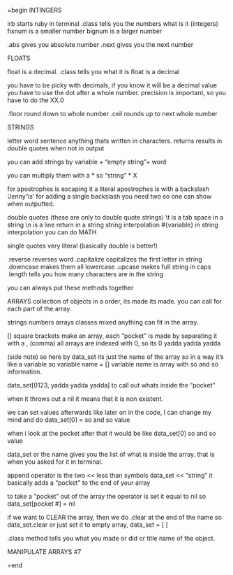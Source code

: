 =begin
INTINGERS

irb starts ruby in terminal
.class tells you the numbers what is it (integers)
fixnum is a smaller number
bignum is a larger number

.abs gives you absolute number 
.next gives you the next number

FLOATS

float is a decimal.
.class tells you what it is 
float is a decimal

you have to be picky with decimals, if you know it will be a decimal value you have to use the dot after a whole number. precision is important, so you have to do the XX.0

.floor round down to whole number
.ceil rounds up to next whole number

STRINGS

letter word sentence anything thats written in characters. 
returns results in double quotes when not in output

you can add strings 
by variable + “empty string”+ word

you can multiply them with a * so “string” * X

for apostrophes is escaping it a literal apostrophes is with a backslash 
‘Jenny’\s’
for adding a single backslash you need two so one can show when outputted. 

double quotes (these are only to double quote strings)
\t is a tab space in a string
\n is a line return in a string
string interpolation #{variable}
in string interpolation you can do MATH
 
single quotes very literal (basically double is better!)
 
.reverse  reverses word
.capitalize capitalizes the first letter in string
.downcase makes them all lowercase
.upcase makes full string in caps
.length tells you how many characters are in the string

you can always put these methods together

ARRAYS
collection of objects in a order, its made its made.
you can call for each part of the array. 

strings numbers arrays classes mixed anything can fit in the array. 

[] square brackets make an array, each “pocket” is made by separating it with a , (comma) 
all arrays are indexed with 0, so its 0 yadda yadda yadda 

(side note)
so here by data_set its just the name of the array so in a way it’s like a variable so 
variable name = []
variable name is array with so and so information.

data_set[0123, yadda yadda yadda] to call out whats inside the “pocket” 

when it throws out a nil it means that it is non existent.

we can set values  afterwards like later on in the code, I can change my mind and do 
data_set[0] = so and so value

when i look at the pocket after that it would be like
data_set[0]
so and so value

data_set or the name gives you the list of what is inside the array. that is when you asked for it in terminal.

append operator is the two << less than symbols 
data_set << “string” 
it basically adds a “pocket" to the end of your array

to take a “pocket” out of the array  the operator is 
set it equal to nil 
so 
data_set[pocket #] = nil

if we want to CLEAR the array, then we do .clear at the end of the name so 
data_set.clear
or just set it to empty array, 
data_set = [ ]

.class method tells you what you made or did or title name of the object.


MANIPULATE ARRAYS #7




=end
